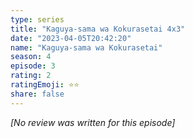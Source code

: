 ```yaml
---
type: series
title: "Kaguya-sama wa Kokurasetai 4x3"
date: "2023-04-05T20:42:20"
name: "Kaguya-sama wa Kokurasetai"
season: 4
episode: 3
rating: 2
ratingEmoji: ⭐️⭐️
share: false
---
```


_[No review was written for this episode]_
